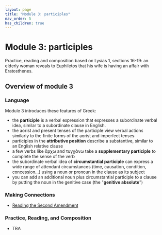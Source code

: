 ```yaml
---
layout: page
title: "Module 3: participles"
nav_order: 5
has_children: true
---
```



# Module 3:  participles


Practice, reading and composition based on Lysias 1, sections 16-19:  an elderly woman reveals to Euphiletos that his wife is having an affair with Eratosthenes.


## Overview of module 3

### Language


Module 3 introduces these features of Greek:

- the **participle** is a verbal expression that expresses a subordinate verbal idea, similar to a  subordinate clause in English.
- the aorist and present tenses of the participle view verbal actions similarly to the finite forms of the aorist and imperfect tenses
- participles in the **attributive position** describe a substantive, similar to an English relative clause
- a few verbs like ἄρχω and τυγχάνω take a **supplementary participle** to complete the sense of the verb
- the subordinate verbal idea of **circumstantial participle** can express a wide range of attendant circumstances (time, causation, condition, concession...)  using a noun or pronoun in the clause as its subject
- you can add an additional noun plus circumstantial participle to a clause by putting the noun in the genitive case (the "**genitive absolute**")



### Making Connections

- [Reading the Second Amendment](./in-action/)

### Practice, Reading, and Composition

- TBA